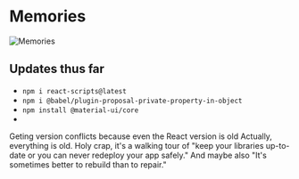 # Memories

![Memories](https://i.ibb.co/Z8Y0CJv/Screenshot-2020-10-30-at-11-10-04.png)

## Updates thus far

* `npm i react-scripts@latest`
* `npm i @babel/plugin-proposal-private-property-in-object`
* `npm install @material-ui/core`
*


Geting version conflicts because even the React version is old
Actually, everything is old.
Holy crap, it's a walking tour of "keep your libraries up-to-date or you can never redeploy your app safely."
    And maybe also "It's sometimes better to rebuild than to repair."
